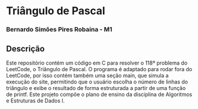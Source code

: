 # Triângulo de Pascal

### Bernardo Simões Pires Robaina - M1

## Descrição
Este repositório contém um código em C para resolver o 118º problema do LeetCode, o Triângulo de Pascal. O programa é adaptado para rodar fora do LeetCode, por isso contém também uma seção main, que simula a execução do site, permitindo que o usuário escolha o número de linhas do triângulo e exibe o resultado de forma estruturada a partir de uma função de printf. Este projeto compõe o plano de ensino da disciplina de Algoritmos e Estruturas de Dados I.


